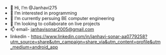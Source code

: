 - 👋 Hi, I’m @Janhavi275
- 👀 I’m interested in programming 
- 🌱 I’m currently persuing BE computer engineering 
- 💞️ I’m looking to collaborate on live projects
- 📫 email- janhavisonar2005@gmail.com
- linkedin - https://www.linkedin.com/in/janhavi-sonar-aa0779258?utm_source=share&utm_campaign=share_via&utm_content=profile&utm_medium=android_app


<!---
Janhavi275/Janhavi275 is a ✨ special ✨ repository because its `README.md` (this file) appears on your GitHub profile.
You can click the Preview link to take a look at your changes.
--->
